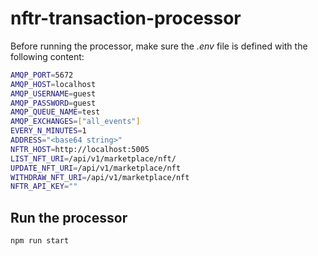 # nftr-transaction-processor

Before running the processor, make sure the *.env* file is defined with the following content:
```bash
AMQP_PORT=5672
AMQP_HOST=localhost
AMQP_USERNAME=guest
AMQP_PASSWORD=guest
AMQP_QUEUE_NAME=test
AMQP_EXCHANGES=["all_events"]
EVERY_N_MINUTES=1
ADDRESS="<base64 string>"
NFTR_HOST=http://localhost:5005
LIST_NFT_URI=/api/v1/marketplace/nft/
UPDATE_NFT_URI=/api/v1/marketplace/nft
WITHDRAW_NFT_URI=/api/v1/marketplace/nft
NFTR_API_KEY=""
```

## Run the processor
```
npm run start
```